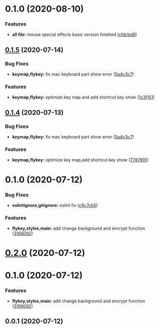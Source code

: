# 0.1.0 (2020-08-10)


### Features

* **all file:** mouse special effects basic version finished ([cfdcbd6](https://github.com/huskyAreYouScared/chase/commit/cfdcbd623303685afdab0b1872248eaa45f86ae0))



## [0.1.5](https://github.com/huskyAreYouScared/fly-key/compare/v0.1.0...v0.1.5) (2020-07-14)


### Bug Fixes

* **keymap,flykey:** fix mac keyboard part show error ([5a4c3c7](https://github.com/huskyAreYouScared/fly-key/commit/5a4c3c7dc0baacccb2f3704c7bedc97387adcde0))


### Features

* **keymap,flykey:** optimize key map and add shortcut key show ([1c3f151](https://github.com/huskyAreYouScared/fly-key/commit/1c3f1512dfa75c4fa3f4fc1170fdfe0773bcf345))



## [0.1.4](https://github.com/huskyAreYouScared/fly-key/compare/v0.1.0...v0.1.5) (2020-07-13)


### Bug Fixes

* **keymap,flykey:** fix mac keyboard part show error ([5a4c3c7](https://github.com/huskyAreYouScared/fly-key/commit/5a4c3c7dc0baacccb2f3704c7bedc97387adcde0))


### Features

* **keymap,flykey:** optimize key map,add shortcut key show ([7787891](https://github.com/huskyAreYouScared/fly-key/commit/7787891c29284a174efeb0086ac54efda4d2421b))



# 0.1.0 (2020-07-12)


### Bug Fixes

* **eslintignore,gitignore:** eslint fix ([c9c7cb5](https://github.com/huskyAreYouScared/fly-key/commit/c9c7cb53bde13989259876983ba73a43e271873d))


### Features

* **flykey,styles,main:** add change background and encrypt function ([3168092](https://github.com/huskyAreYouScared/fly-key/commit/3168092bb3bb55f4b4f6fdc1df761dfc40d00525))



# [0.2.0](https://github.com/huskyAreYouScared/fly-key/compare/v0.1.0...v0.2.0) (2020-07-12)



# 0.1.0 (2020-07-12)


### Features

* **flykey,styles,main:** add change background and encrypt function ([3168092](https://github.com/huskyAreYouScared/fly-key/commit/3168092bb3bb55f4b4f6fdc1df761dfc40d00525))



## 0.0.1 (2020-07-12)



